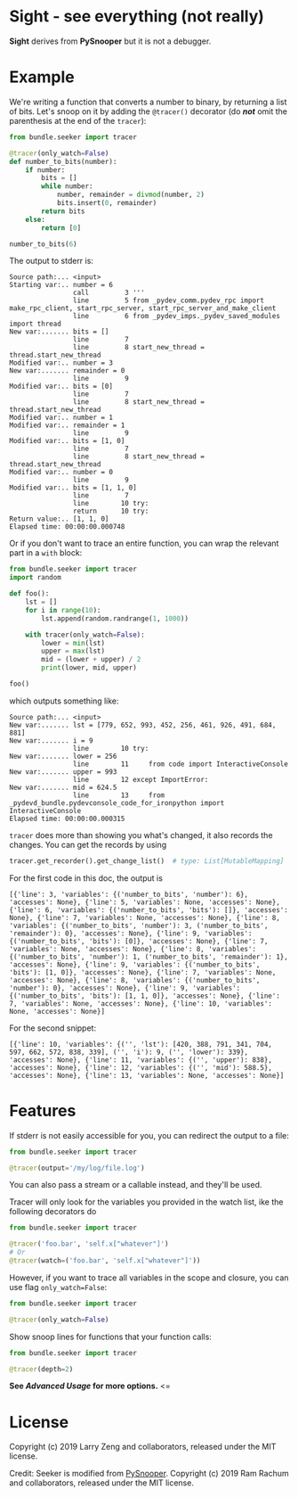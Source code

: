 # Sight - see everything (not really) #

**Sight** derives from **PySnooper** but it is not a debugger.

# Example #

We're writing a function that converts a number to binary, by returning a list of bits. Let's snoop on it by adding the `@tracer()` decorator (do ***not*** omit the parenthesis at the end of the `tracer`):

```python
from bundle.seeker import tracer

@tracer(only_watch=False)
def number_to_bits(number):
    if number:
        bits = []
        while number:
            number, remainder = divmod(number, 2)
            bits.insert(0, remainder)
        return bits
    else:
        return [0]

number_to_bits(6)
```
The output to stderr is:

```
Source path:... <input>
Starting var:.. number = 6
                call         3 '''
                line         5 from _pydev_comm.pydev_rpc import make_rpc_client, start_rpc_server, start_rpc_server_and_make_client
                line         6 from _pydev_imps._pydev_saved_modules import thread
New var:....... bits = []
                line         7 
                line         8 start_new_thread = thread.start_new_thread
Modified var:.. number = 3
New var:....... remainder = 0
                line         9 
Modified var:.. bits = [0]
                line         7 
                line         8 start_new_thread = thread.start_new_thread
Modified var:.. number = 1
Modified var:.. remainder = 1
                line         9 
Modified var:.. bits = [1, 0]
                line         7 
                line         8 start_new_thread = thread.start_new_thread
Modified var:.. number = 0
                line         9 
Modified var:.. bits = [1, 1, 0]
                line         7 
                line        10 try:
                return      10 try:
Return value:.. [1, 1, 0]
Elapsed time: 00:00:00.000748
```

Or if you don't want to trace an entire function, you can wrap the relevant part in a `with` block:

<!-- TODO use file to run the snippets instead of iPython -->
```python
from bundle.seeker import tracer
import random

def foo():
    lst = []
    for i in range(10):
        lst.append(random.randrange(1, 1000))

    with tracer(only_watch=False):
        lower = min(lst)
        upper = max(lst)
        mid = (lower + upper) / 2
        print(lower, mid, upper)

foo()
```

which outputs something like:

<!-- TODO use file to run the snippets instead of iPython -->
```
Source path:... <input>
New var:....... lst = [779, 652, 993, 452, 256, 461, 926, 491, 684, 881]
New var:....... i = 9
                line        10 try:
New var:....... lower = 256
                line        11     from code import InteractiveConsole
New var:....... upper = 993
                line        12 except ImportError:
New var:....... mid = 624.5
                line        13     from _pydevd_bundle.pydevconsole_code_for_ironpython import InteractiveConsole
Elapsed time: 00:00:00.000315
```

`tracer` does more than showing you what's changed, it also records the changes. You can get the records by using 

```python
tracer.get_recorder().get_change_list()  # type: List[MutableMapping]
```

For the first code in this doc, the output is 

```
[{'line': 3, 'variables': {('number_to_bits', 'number'): 6}, 'accesses': None}, {'line': 5, 'variables': None, 'accesses': None}, {'line': 6, 'variables': {('number_to_bits', 'bits'): []}, 'accesses': None}, {'line': 7, 'variables': None, 'accesses': None}, {'line': 8, 'variables': {('number_to_bits', 'number'): 3, ('number_to_bits', 'remainder'): 0}, 'accesses': None}, {'line': 9, 'variables': {('number_to_bits', 'bits'): [0]}, 'accesses': None}, {'line': 7, 'variables': None, 'accesses': None}, {'line': 8, 'variables': {('number_to_bits', 'number'): 1, ('number_to_bits', 'remainder'): 1}, 'accesses': None}, {'line': 9, 'variables': {('number_to_bits', 'bits'): [1, 0]}, 'accesses': None}, {'line': 7, 'variables': None, 'accesses': None}, {'line': 8, 'variables': {('number_to_bits', 'number'): 0}, 'accesses': None}, {'line': 9, 'variables': {('number_to_bits', 'bits'): [1, 1, 0]}, 'accesses': None}, {'line': 7, 'variables': None, 'accesses': None}, {'line': 10, 'variables': None, 'accesses': None}]
```

For the second snippet:

```
[{'line': 10, 'variables': {('', 'lst'): [420, 388, 791, 341, 704, 597, 662, 572, 838, 339], ('', 'i'): 9, ('', 'lower'): 339}, 'accesses': None}, {'line': 11, 'variables': {('', 'upper'): 838}, 'accesses': None}, {'line': 12, 'variables': {('', 'mid'): 588.5}, 'accesses': None}, {'line': 13, 'variables': None, 'accesses': None}]
```

# Features #

If stderr is not easily accessible for you, you can redirect the output to a file:

```python
from bundle.seeker import tracer

@tracer(output='/my/log/file.log')
```

You can also pass a stream or a callable instead, and they'll be used.

Tracer will only look for the variables you provided in the watch list, 
ike the following decorators do

```python
from bundle.seeker import tracer

@tracer('foo.bar', 'self.x["whatever"]')
# Or 
@tracer(watch=('foo.bar', 'self.x["whatever"]'))
```

However, if you want to trace all variables in the scope and closure, 
you can use flag `only_watch=False`:

```python
from bundle.seeker import tracer

@tracer(only_watch=False)
``` 

Show snoop lines for functions that your function calls:

```python
from bundle.seeker import tracer

@tracer(depth=2)
```

**See _Advanced Usage_ for more options.** <=


# License #

Copyright (c) 2019 Larry Zeng and collaborators, released under the MIT license.

Credit: Seeker is modified from [PySnooper](https://github.com/cool-RR/PySnooper/).
Copyright (c) 2019 Ram Rachum and collaborators, released under the MIT license.
